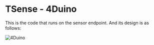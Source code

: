# TSense - 4Duino
This is the code that runs on the sensor endpoint. And its design is as follows:

![4Duino](https://raw.githubusercontent.com/TSense/sensor/master/final.png)
